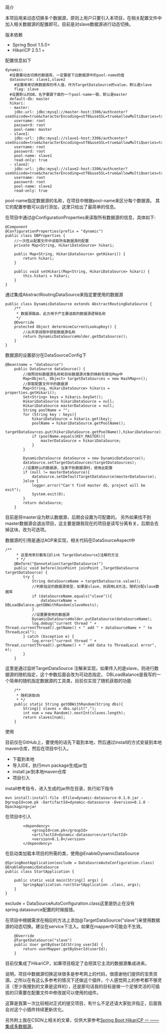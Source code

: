 简介

本项目用来动态切换多个数据源，原则上用户只要引入本项目，在相关配置文件中加入相关数据源的配置即可。目前是对slave数据源进行动态切换。

版本依赖

 - Spring Boot 1.5.0+
 - HikariCP 2.5.1 +

配置信息如下

```
dynamic:
  #设置要动态切换的数据库，一定要是下边数据源中的pool-name的值
  datasource: slave1,slave2
    #设置用来切换数据库的传入值，作为TargetDataSource的value，默认是slave
    flag: slave
  #设置默认的DB，名字要跟下面的一个pool-name一致，默认是master
  default-db: master
  hikari:
  - master:
    jdbc-url: jdbc:mysql://master-host:3306/authcenter?useUnicode=true&characterEncoding=utf8&useSSL=true&allowMultiQueries=true&verifyServerCertificate=false
    username: root
    password: root
    pool-name: master
  - slave1:
    jdbc-url: jdbc:mysql://slave1-host:3306/authcenter?useUnicode=true&characterEncoding=utf8&useSSL=true&allowMultiQueries=true&verifyServerCertificate=false
    username: root
    password: root
    pool-name: slave1
    read-only: true
  - slave2:
    jdbc-url: jdbc:mysql://slave2-host:3306/authcenter?useUnicode=true&characterEncoding=utf8&useSSL=true&allowMultiQueries=true&verifyServerCertificate=false
    username: root
    password: root
    pool-name: slave2
    read-only: true
```
pool-name指定数据源的名称，在项目中根据pool-name来区分每个数据源。
其它的配置参数可以自行添加，这里只给出了最简单的信息。

在项目中通过@ConfigurationProperties来读取所有数据源的信息，具体如下:

```
@Component
@ConfigurationProperties(prefix = "dynamic")
public class DBProperties {
    //一次性从配置文件中读取所有数据源的配置
    private Map<String, HikariDataSource> hikari;

    public Map<String, HikariDataSource> getHikari() {
        return hikari;
    }

    public void setHikari(Map<String, HikariDataSource> hikari) {
        this.hikari = hikari;
    }
}
```

通过集成AbstractRoutingDataSource来指定要使用的数据源

```
public class DynamicDataSource extends AbstractRoutingDataSource {
    /**
     * 数据源路由，此方用于产生要选取的数据源逻辑名称
     */
    @Override
    protected Object determineCurrentLookupKey() {
        //从共享线程中获取数据源名称
        return DynamicDataSourceHolder.getDataSource();
    }
}
```
数据源的设置部分在DataSourceConfig下

```
@Bean(name = "dataSource")
    public DataSource dataSource() {
        //按照目标数据源名称和目标数据源对象的映射存放在Map中
        Map<Object, Object> targetDataSources = new HashMap<>();
        //获取配置文件中的数据源
        Map<String, HikariDataSource> hikaris = properties.getHikari();
        Set<String> keys = hikaris.keySet();
        HikariDataSource hikariDataSource = null;
        HikariDataSource masterDataSource = null;
        String poolName = "";
        for (String key : keys){
            hikariDataSource = hikaris.get(key);
            poolName = hikariDataSource.getPoolName();
            targetDataSources.put(hikariDataSource.getPoolName(),hikariDataSource);
            if (poolName.equals(KEY_MASTER)){
                masterDataSource = hikariDataSource;
            }
        }

        DynamicDataSource dataSource = new DynamicDataSource();
        dataSource.setTargetDataSources(targetDataSources);
        //设置默认的数据源，当拿不到数据源时，使用此配置
        if (null != masterDataSource){
            dataSource.setDefaultTargetDataSource(masterDataSource);
        }else {
            logger.error("Can't find master db, project will be exit");
            System.exit(0);
        }
        return dataSource;
    }
```
目前是将master设为默认数据源，后期会设置为可配置的。
另外如果找不到master数据源会退出项目，这主要是跟我现在的项目是读写分离有关，后期会去掉这块，改为可选项。

数据源的引用是通过AOP来实现，相关代码在DataSourceAspect中

```
/**
     * 这里用来拦截有{@link TargetDataSource}注解的方法
     * */
    @Before("@annotation(targetDataSource)")
    public void before(JoinPoint joinPoint ,TargetDataSource targetDataSource) {
        try {
            String dataSourceName = targetDataSource.value();
            //判断指定的数据源类型，如果是slave，则调用LB方法，随机分配slave数据库
            if (dataSourceName.equals("slave")){
                dataSourceName = DBLoadBalance.getDBWithRandom(slaveHosts);
            }
            //设置要使用的数据源
            DynamicDataSourceHolder.putDataSource(dataSourceName);
            log.debug("current thread " + Thread.currentThread().getName() + " add " + dataSourceName + " to ThreadLocal");
        } catch (Exception e) {
            log.error("current thread " + Thread.currentThread().getName() + " add data to ThreadLocal error", e);
        }
    }
```
这里是通过监听TargetDataSource 注解来实现，如果传入的是slave，则进行数据源的随机指定，这个参数后面会改为可动态指定。
DBLoadBalance是我写的一个简单的随机指定数据源的工具类，目前仅实现了随机获取的功能

```
    /**
     * 随机获取db
     * */
    public static String getDBWithRandom(String dbs){
        String[] slaves = dbs.split(",");
        int num = new Random().nextInt(slaves.length);
        return slaves[num];
    }
```

使用

目前仅在GitHub上，要使用的话先下载到本地，然后通过install的方式安装到本地maven仓库，然后在项目中引入。

 - 下载到本地
 - 导入IDE，执行mvn package生成jar包
 - install jar到本地maven仓库
 - 项目引入

install参考指令，进入生成的jar所在目录，执行如下指令

```
mvn install:install-file -Dfile=dynamic-datasource-0.1.0.jar -DgroupId=com.pk -DartifactId=dynamic-datasource -Dversion=0.1.0 -Dpackaging=jar
```
在项目中引入

```
		<dependency>
			<groupId>com.pk</groupId>
			<artifactId>dynamic-datasource</artifactId>
			<version>0.1.0</version>
		</dependency>
```

在启动类加载本项目的所需的类，使用@EnableDynamicDataSource

```
@SpringBootApplication(exclude = DataSourceAutoConfiguration.class)
@EnableDynamicDataSource
public class StartApplication {

	public static void main(String[] args) {
		SpringApplication.run(StartApplication .class, args);
	}
}
```
exclude = DataSourceAutoConfiguration.class这里是防止在没有spring.datasource配置的时候报错。

在项目中根据需求在相应的方法上添加@TargetDataSource("slave")来使用数据源的动态切换。建议在service下注入。如果在mapper中可能会不生效。

```
    @Override
    @TargetDataSource("slave")
    public User getByUserId(String userId) {
        return userMapper.getByUserId(userId);
    }
```

目前仅集成了HikariCP，如果项目稳定了会把其它主流的数据源集成进来。

说明，项目中数据源切换这块很多是参考网上的代码，很感谢他们提供的宝贵资源。之所以在有这么多参考的情况下还做这个插件，个人感觉网上的参考都不够灵活（至少我搜到的文章是这样的），还是那句话我的目标是做一个足够灵活的可插拔的只需要在配置文件中修改就可以使用的组件。

这算是我第一次比较相对正式的提交项目，有什么不足还请大家批评指正，后面我会对这个小插件持续更新优化。

另外附上我在CSDN上相关的文章，仅供大家参考[Spring Boot HikariCP 一 ——集成多数据源](https://blog.csdn.net/qq_35981283/article/details/78846892)。

